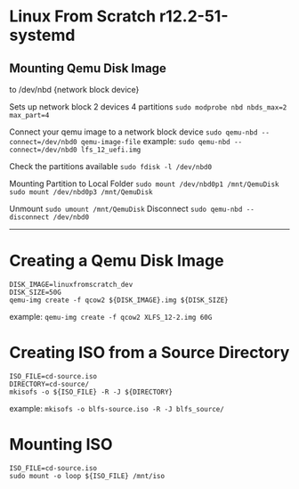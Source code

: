 # Linux From Scratch r12.2-51-systemd

## Mounting Qemu Disk Image 
  to /dev/nbd {network block device}

Sets up network block 2 devices 4 partitions
`sudo modprobe nbd nbds_max=2 max_part=4`

Connect your qemu image to a network block device
`sudo qemu-nbd --connect=/dev/nbd0 qemu-image-file`
example: `sudo qemu-nbd --connect=/dev/nbd0 lfs_12_uefi.img`

Check the partitions available
`sudo fdisk -l /dev/nbd0`

Mounting Partition to Local Folder
`sudo mount /dev/nbd0p1 /mnt/QemuDisk`
`sudo mount /dev/nbd0p3 /mnt/QemuDisk`

Unmount
`sudo umount /mnt/QemuDisk`
Disconnect
`sudo qemu-nbd --disconnect /dev/nbd0`

<hr>

# Creating a Qemu Disk Image
```
DISK_IMAGE=linuxfromscratch_dev
DISK_SIZE=50G
qemu-img create -f qcow2 ${DISK_IMAGE}.img ${DISK_SIZE}
```
example: `qemu-img create -f qcow2 XLFS_12-2.img 60G`

# Creating ISO from a Source Directory
```
ISO_FILE=cd-source.iso 
DIRECTORY=cd-source/
mkisofs -o ${ISO_FILE} -R -J ${DIRECTORY}
```

example: `mkisofs -o blfs-source.iso -R -J blfs_source/`

# Mounting ISO
```
ISO_FILE=cd-source.iso
sudo mount -o loop ${ISO_FILE} /mnt/iso
```

